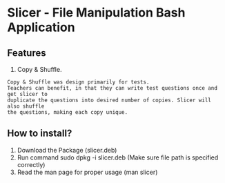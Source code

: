 # Slicer - File Manipulation Bash Application

## Features
1. Copy & Shuffle. 

```
Copy & Shuffle was design primarily for tests.
Teachers can benefit, in that they can write test questions once and get slicer to 
duplicate the questions into desired number of copies. Slicer will also shuffle 
the questions, making each copy unique.
```

## How to install?
1. Download the Package (slicer.deb)
2. Run command sudo dpkg -i slicer.deb (Make sure file path is specified correctly)
3. Read the man page for proper usage (man slicer)
